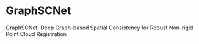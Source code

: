 # GraphSCNet
GraphSCNet: Deep Graph-based Spatial Consistency for Robust Non-rigid Point Cloud Registration
